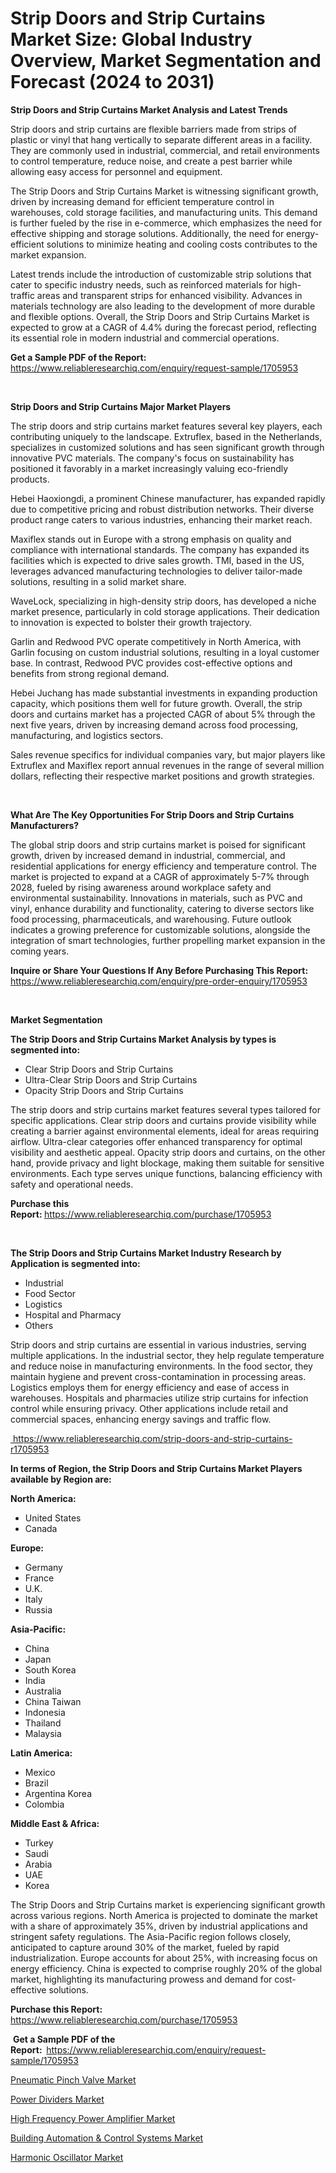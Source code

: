 <p><h1>Strip Doors and Strip Curtains Market Size: Global Industry Overview, Market Segmentation and Forecast (2024 to 2031)</h1></p><p><strong>Strip Doors and Strip Curtains Market Analysis and Latest Trends</strong></p>
<p><p>Strip doors and strip curtains are flexible barriers made from strips of plastic or vinyl that hang vertically to separate different areas in a facility. They are commonly used in industrial, commercial, and retail environments to control temperature, reduce noise, and create a pest barrier while allowing easy access for personnel and equipment.</p><p>The Strip Doors and Strip Curtains Market is witnessing significant growth, driven by increasing demand for efficient temperature control in warehouses, cold storage facilities, and manufacturing units. This demand is further fueled by the rise in e-commerce, which emphasizes the need for effective shipping and storage solutions. Additionally, the need for energy-efficient solutions to minimize heating and cooling costs contributes to the market expansion. </p><p>Latest trends include the introduction of customizable strip solutions that cater to specific industry needs, such as reinforced materials for high-traffic areas and transparent strips for enhanced visibility. Advances in materials technology are also leading to the development of more durable and flexible options. Overall, the Strip Doors and Strip Curtains Market is expected to grow at a CAGR of 4.4% during the forecast period, reflecting its essential role in modern industrial and commercial operations.</p></p>
<p><strong>Get a Sample PDF of the Report:&nbsp;</strong> <a href="https://www.reliableresearchiq.com/enquiry/request-sample/1705953?utm_campaign=1783&utm_medium=2&utm_source=Github&utm_content=ia&utm_term=21102024&utm_id=strip-doors-and-strip-curtains">https://www.reliableresearchiq.com/enquiry/request-sample/1705953</a></p>
<p>&nbsp;</p>
<p><strong>Strip Doors and Strip Curtains Major Market Players</strong></p>
<p><p>The strip doors and strip curtains market features several key players, each contributing uniquely to the landscape. Extruflex, based in the Netherlands, specializes in customized solutions and has seen significant growth through innovative PVC materials. The company's focus on sustainability has positioned it favorably in a market increasingly valuing eco-friendly products.</p><p>Hebei Haoxiongdi, a prominent Chinese manufacturer, has expanded rapidly due to competitive pricing and robust distribution networks. Their diverse product range caters to various industries, enhancing their market reach.</p><p>Maxiflex stands out in Europe with a strong emphasis on quality and compliance with international standards. The company has expanded its facilities which is expected to drive sales growth. TMI, based in the US, leverages advanced manufacturing technologies to deliver tailor-made solutions, resulting in a solid market share.</p><p>WaveLock, specializing in high-density strip doors, has developed a niche market presence, particularly in cold storage applications. Their dedication to innovation is expected to bolster their growth trajectory.</p><p>Garlin and Redwood PVC operate competitively in North America, with Garlin focusing on custom industrial solutions, resulting in a loyal customer base. In contrast, Redwood PVC provides cost-effective options and benefits from strong regional demand.</p><p>Hebei Juchang has made substantial investments in expanding production capacity, which positions them well for future growth. Overall, the strip doors and curtains market has a projected CAGR of about 5% through the next five years, driven by increasing demand across food processing, manufacturing, and logistics sectors. </p><p>Sales revenue specifics for individual companies vary, but major players like Extruflex and Maxiflex report annual revenues in the range of several million dollars, reflecting their respective market positions and growth strategies.</p></p>
<p>&nbsp;</p>
<p><strong>What Are The Key Opportunities For Strip Doors and Strip Curtains Manufacturers?</strong></p>
<p><p>The global strip doors and strip curtains market is poised for significant growth, driven by increased demand in industrial, commercial, and residential applications for energy efficiency and temperature control. The market is projected to expand at a CAGR of approximately 5-7% through 2028, fueled by rising awareness around workplace safety and environmental sustainability. Innovations in materials, such as PVC and vinyl, enhance durability and functionality, catering to diverse sectors like food processing, pharmaceuticals, and warehousing. Future outlook indicates a growing preference for customizable solutions, alongside the integration of smart technologies, further propelling market expansion in the coming years.</p></p>
<p><strong>Inquire or Share Your Questions If Any Before Purchasing This Report:</strong> <a href="https://www.reliableresearchiq.com/enquiry/pre-order-enquiry/1705953?utm_campaign=1783&utm_medium=2&utm_source=Github&utm_content=ia&utm_term=21102024&utm_id=strip-doors-and-strip-curtains">https://www.reliableresearchiq.com/enquiry/pre-order-enquiry/1705953</a></p>
<p>&nbsp;</p>
<p><strong>Market Segmentation</strong></p>
<p><strong>The Strip Doors and Strip Curtains Market Analysis by types is segmented into:</strong></p>
<p><ul><li>Clear Strip Doors and Strip Curtains</li><li>Ultra-Clear Strip Doors and Strip Curtains</li><li>Opacity Strip Doors and Strip Curtains</li></ul></p>
<p><p>The strip doors and strip curtains market features several types tailored for specific applications. Clear strip doors and curtains provide visibility while creating a barrier against environmental elements, ideal for areas requiring airflow. Ultra-clear categories offer enhanced transparency for optimal visibility and aesthetic appeal. Opacity strip doors and curtains, on the other hand, provide privacy and light blockage, making them suitable for sensitive environments. Each type serves unique functions, balancing efficiency with safety and operational needs.</p></p>
<p><strong>Purchase this Report:&nbsp;</strong><a href="https://www.reliableresearchiq.com/purchase/1705953?utm_campaign=1783&utm_medium=2&utm_source=Github&utm_content=ia&utm_term=21102024&utm_id=strip-doors-and-strip-curtains">https://www.reliableresearchiq.com/purchase/1705953</a></p>
<p>&nbsp;</p>
<p><strong>The Strip Doors and Strip Curtains Market Industry Research by Application is segmented into:</strong></p>
<p><ul><li>Industrial</li><li>Food Sector</li><li>Logistics</li><li>Hospital and Pharmacy</li><li>Others</li></ul></p>
<p><p>Strip doors and strip curtains are essential in various industries, serving multiple applications. In the industrial sector, they help regulate temperature and reduce noise in manufacturing environments. In the food sector, they maintain hygiene and prevent cross-contamination in processing areas. Logistics employs them for energy efficiency and ease of access in warehouses. Hospitals and pharmacies utilize strip curtains for infection control while ensuring privacy. Other applications include retail and commercial spaces, enhancing energy savings and traffic flow.</p></p>
<p><a href="https://www.reliableresearchiq.com/strip-doors-and-strip-curtains-r1705953?utm_campaign=1783&utm_medium=2&utm_source=Github&utm_content=ia&utm_term=21102024&utm_id=strip-doors-and-strip-curtains">&nbsp;https://www.reliableresearchiq.com/strip-doors-and-strip-curtains-r1705953</a></p>
<p><strong>In terms of Region, the Strip Doors and Strip Curtains Market Players available by Region are:</strong></p>
<p>
    <p> <strong> North America: </strong>
        <ul>
            <li>United States</li>
            <li>Canada</li>
        </ul>
        </p> 
    <p> <strong> Europe: </strong>
        <ul>
            <li>Germany</li>
            <li>France</li>
            <li>U.K.</li>
            <li>Italy</li>
            <li>Russia</li>
        </ul>
        </p> 
    <p> <strong> Asia-Pacific: </strong>
        <ul>
            <li>China</li>
            <li>Japan</li>
            <li>South Korea</li>
            <li>India</li>
            <li>Australia</li>
            <li>China Taiwan</li>
            <li>Indonesia</li>
            <li>Thailand</li>
            <li>Malaysia</li>
        </ul>
        </p> 
    <p> <strong> Latin America: </strong>
        <ul>
            <li>Mexico</li>
            <li>Brazil</li>
            <li>Argentina Korea</li>
            <li>Colombia</li>
        </ul>
        </p> 
    <p> <strong> Middle East & Africa: </strong>
        <ul>
            <li>Turkey</li>
            <li>Saudi</li>
            <li>Arabia</li>
            <li>UAE</li>
            <li>Korea</li>
        </ul>
    </p>
    </p>
<p><p>The Strip Doors and Strip Curtains market is experiencing significant growth across various regions. North America is projected to dominate the market with a share of approximately 35%, driven by industrial applications and stringent safety regulations. The Asia-Pacific region follows closely, anticipated to capture around 30% of the market, fueled by rapid industrialization. Europe accounts for about 25%, with increasing focus on energy efficiency. China is expected to comprise roughly 20% of the global market, highlighting its manufacturing prowess and demand for cost-effective solutions.</p></p>
<p><strong>Purchase this Report: </strong><a href="https://www.reliableresearchiq.com/purchase/1705953?utm_campaign=1783&utm_medium=2&utm_source=Github&utm_content=ia&utm_term=21102024&utm_id=strip-doors-and-strip-curtains">https://www.reliableresearchiq.com/purchase/1705953</a></p>
<p>&nbsp;<strong>Get a Sample PDF of the Report:&nbsp;&nbsp;</strong><a href="https://www.reliableresearchiq.com/enquiry/request-sample/1705953?utm_campaign=1783&utm_medium=2&utm_source=Github&utm_content=ia&utm_term=21102024&utm_id=strip-doors-and-strip-curtains">https://www.reliableresearchiq.com/enquiry/request-sample/1705953</a></p>
<p><strong></strong></p>
<p><p><a href="https://www.linkedin.com/pulse/emerging-pneumatic-pinch-valve-market-opportunities-analysis-smmcf?utm_campaign=1783&utm_medium=2&utm_source=Github&utm_content=ia&utm_term=21102024&utm_id=strip-doors-and-strip-curtains">Pneumatic Pinch Valve Market</a></p><p><a href="https://www.linkedin.com/pulse/power-dividers-market-regional-outlook-competition-2024-2031-b9ntf?utm_campaign=1783&utm_medium=2&utm_source=Github&utm_content=ia&utm_term=21102024&utm_id=strip-doors-and-strip-curtains">Power Dividers Market</a></p><p><a href="https://www.linkedin.com/pulse/digital-transformation-high-frequency-power-amplifier-industry-wntmf?utm_campaign=1783&utm_medium=2&utm_source=Github&utm_content=ia&utm_term=21102024&utm_id=strip-doors-and-strip-curtains">High Frequency Power Amplifier Market</a></p><p><a href="https://www.linkedin.com/pulse/building-automation-control-systems-market-shifts-strategic-wib1f?utm_campaign=1783&utm_medium=2&utm_source=Github&utm_content=ia&utm_term=21102024&utm_id=strip-doors-and-strip-curtains">Building Automation & Control Systems Market</a></p><p><a href="https://www.linkedin.com/pulse/strategic-forecast-harmonic-oscillator-market-growth-trends-nejcf?utm_campaign=1783&utm_medium=2&utm_source=Github&utm_content=ia&utm_term=21102024&utm_id=strip-doors-and-strip-curtains">Harmonic Oscillator Market</a></p></p>